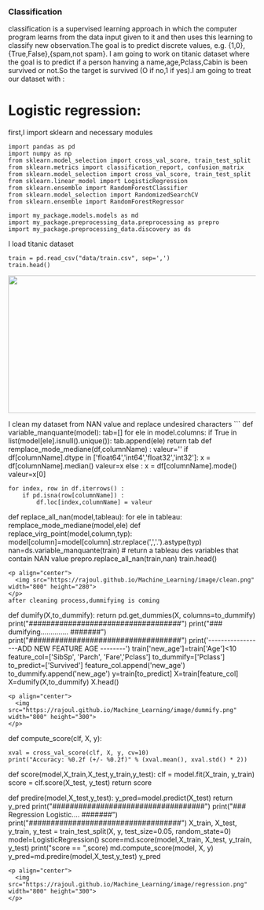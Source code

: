 ### Classification
classification is a supervised learning approach in which the computer program learns from the data input given to it and then
uses this learning to classify new observation.The goal is to predict discrete values, e.g. {1,0},{True,False},{spam,not spam}.
I am going to work on titanic dataset where the goal is to predict if a person hanving a name,age,Pclass,Cabin is been survived
or not.So the target is survived (O if no,1 if yes).I am going to treat our dataset with :
# Logistic regression:
first,I import sklearn and necessary modules
```
import pandas as pd
import numpy as np
from sklearn.model_selection import cross_val_score, train_test_split
from sklearn.metrics import classification_report, confusion_matrix
from sklearn.model_selection import cross_val_score, train_test_split
from sklearn.linear_model import LogisticRegression
from sklearn.ensemble import RandomForestClassifier
from sklearn.model_selection import RandomizedSearchCV
from sklearn.ensemble import RandomForestRegressor

import my_package.models.models as md
import my_package.preprocessing_data.preprocessing as prepro
import my_package.preprocessing_data.discovery as ds
```
I load titanic dataset
```
train = pd.read_csv("data/train.csv", sep=',')
train.head()
```
<p align="center">
  <img src="https://rajoul.github.io/Machine_Learning/image/head.png" width="800" height="280">
</p>
I clean my dataset from NAN value and replace undesired characters
```
def variable_manquante(model):
    tab=[]
    for ele in model.columns:
        if True in list(model[ele].isnull().unique()):
            tab.append(ele)     
    return tab
def remplace_mode_mediane(df,columnName) :
    valeur=''
    if df[columnName].dtype in ['float64','int64','float32','int32']:
        x = df[columnName].median()
        valeur=x
    else :
        x = df[columnName].mode()
        valeur=x[0]
        
    for index, row in df.iterrows() :
        if pd.isna(row[columnName]) :
            df.loc[index,columnName] = valeur
def replace_all_nan(model,tableau):
	for ele in tableau:
		remplace_mode_mediane(model,ele)
def replace_virg_point(model,column,typ):
	model[column]=model[column].str.replace(',','.').astype(typ)
nan=ds.variable_manquante(train) # return a tableau des variables that contain NAN value
prepro.replace_all_nan(train,nan)
train.head()
```
<p align="center">
  <img src="https://rajoul.github.io/Machine_Learning/image/clean.png" width="800" height="280">
</p>
after cleaning process,dummifying is coming
```
def dumify(X,to_dummify):
    return pd.get_dummies(X, columns=to_dummify)
print("###################################")
print("### dumifying.............. #######")
print("###################################")
print('------------------ADD NEW FEATURE AGE --------')
train['new_age']=train['Age']<10
feature_col=['SibSp', 'Parch', 'Fare','Pclass']
to_dummify=['Pclass']
to_predict=['Survived']
feature_col.append('new_age')
to_dummify.append('new_age')
y=train[to_predict]
X=train[feature_col]
X=dumify(X,to_dummify)
X.head()
```
<p align="center">
  <img src="https://rajoul.github.io/Machine_Learning/image/dummify.png" width="800" height="300">
</p>
```
def compute_score(clf, X, y):
    
    xval = cross_val_score(clf, X, y, cv=10)
    print("Accuracy: %0.2f (+/- %0.2f)" % (xval.mean(), xval.std() * 2))
    
def score(model,X_train,X_test,y_train,y_test):
	clf = model.fit(X_train, y_train)
	score = clf.score(X_test, y_test)
	return score

def predire(model,X_test,y_test):
	y_pred=model.predict(X_test)
	return y_pred
print("###################################")
print("### Regression Logistic.... #######")
print("###################################")
X_train, X_test, y_train, y_test = train_test_split(X, y, test_size=0.05, random_state=0)
model=LogisticRegression()
score=md.score(model,X_train, X_test, y_train, y_test)
print("score == ",score)
md.compute_score(model, X, y)
y_pred=md.predire(model,X_test,y_test)
y_pred
```
<p align="center">
  <img src="https://rajoul.github.io/Machine_Learning/image/regression.png" width="800" height="300">
</p>







